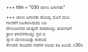 +++
title = "030 ಜಾಣು ಜಗುಳಿತು"

+++
ಜಾಣು ಜಗುಳಿತು ಹೊಯ್ಲ ಮೊನೆ ಮುಂ  
ಗಾಣಿಕೆಗೆ ಲಟಕಟಿಸಿದುದು ಬರಿ  
ರೇಣುಜನನದ ಜಾಡ್ಯವೇ ಪಡಪಾಯ್ತು ಪಯಗತಿಗೆ  
ತ್ರಾಣ ತಳವೆಳಗಾಯ್ತು ಶ್ರವ ಬಿ  
ನ್ನಾಣ ಮೇಲಾಯಿತ್ತು ಕುಶಲದ  
ಕೇಣದಲಿ ಕಾದಿದರು ಗದೆಗಳ ಕಿಡಿಯ ಕಿಡಿ ತಿವಿಯೆ     ॥30॥